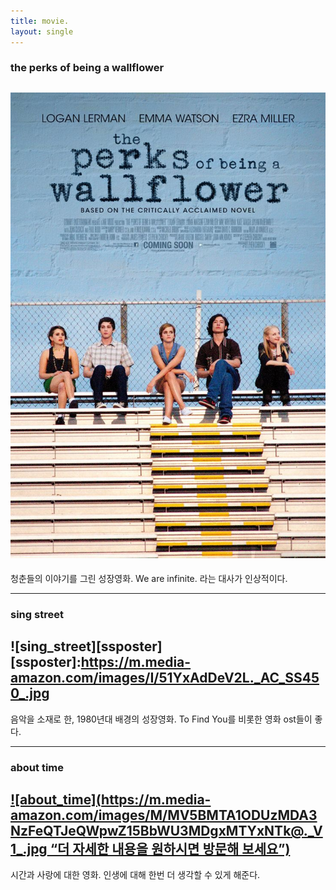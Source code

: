 ```yaml
---
title: movie.
layout: single
---
```

### the perks of being a wallflower
![wallflower](/assets/images/wallflower.jpg)
---
청춘들의 이야기를 그린 성장영화.
We are infinite. 라는 대사가 인상적이다.

---
### sing street
![sing_street][ssposter]
[ssposter]:https://m.media-amazon.com/images/I/51YxAdDeV2L._AC_SS450_.jpg
---
음악을 소재로 한, 1980년대 배경의 성장영화.
To Find You를 비롯한 영화 ost들이 좋다.

---
### about time
[![about_time](https://m.media-amazon.com/images/M/MV5BMTA1ODUzMDA3NzFeQTJeQWpwZ15BbWU3MDgxMTYxNTk@._V1_.jpg “더 자세한 내용을 원하시면 방문해 보세요”)](https://www.imdb.com/title/tt2194499/)
---
시간과 사랑에 대한 영화.
인생에 대해 한번 더 생각할 수 있게 해준다.
